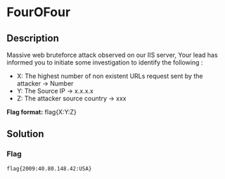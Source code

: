 # FourOFour

## Description
Massive web bruteforce attack observed on our IIS server, Your lead has informed you to initiate some investigation to identify the following :

* X: The highest number of non existent URLs request sent by the attacker → Number
* Y: The Source IP → x.x.x.x
* Z: The attacker source country → xxx

**Flag format:** flag{X:Y:Z}

## Solution

### Flag
```
flag{2009:40.80.148.42:USA}
```